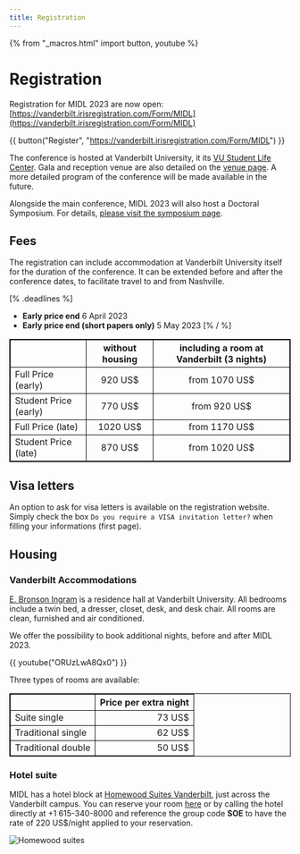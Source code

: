 ```yaml
---
title: Registration
---
```

{% from "_macros.html" import button, youtube %}
<style type="text/css">

table, td, th{
        border-collapse: collapse;
        border: 1px solid black;
}
</style>

# Registration

Registration for MIDL 2023 are now open: [https://vanderbilt.irisregistration.com/Form/MIDL](https://vanderbilt.irisregistration.com/Form/MIDL)

{{ button("Register", "https://vanderbilt.irisregistration.com/Form/MIDL") }}

The conference is hosted at Vanderbilt University, it its [VU Student Life Center](/venue.html). Gala and reception venue are also detailed on the [venue page](/venue.html). A more detailed program of the conference will be made available in the future.

Alongside the main conference, MIDL 2023 will also host a Doctoral Symposium. For details, [please visit the symposium page](/doctoral.html).

## Fees

The registration can include accommodation at Vanderbilt University itself for the duration of the conference. It can be extended before and after the conference dates, to facilitate travel to and from Nashville.

[% .deadlines %]
* **Early price end** 6 April 2023
* **Early price end (short papers only)** 5 May 2023
[% / %]

<center>

|                       | without housing | including a room at Vanderbilt (3 nights) |
|:----------------------|:----------------:|:------------------------------------:|
| Full Price (early)    | 920 US$          | from 1070 US$                 |
| Student Price (early) | 770 US$          | from 920 US$                  |
| Full Price (late)     | 1020 US$         | from 1170 US$                 |
| Student Price (late)  | 870 US$          | from 1020 US$                  |

</center>

## Visa letters
An option to ask for visa letters is available on the registration website. Simply check the box `Do you require a VISA invitation letter?` when filling your informations (first page).


## Housing
### Vanderbilt Accommodations
[E. Bronson Ingram](https://www.vanderbilt.edu/ohare/e-bronson-ingram-college/) is a residence hall at Vanderbilt University. All bedrooms include a twin bed, a dresser, closet, desk, and desk chair. All rooms are clean, furnished and air conditioned.

We offer the possibility to book additional nights, before and after MIDL 2023.

{{ youtube("ORUzLwA8Qx0") }}

Three types of rooms are available:

<center>

| | Price per extra night |
|:-|-:|
| Suite single | 73 US$ |
| Traditional single | 62 US$ |
| Traditional double | 50 US$ |

</center>

### Hotel suite
MIDL has a hotel block at [Homewood Suites Vanderbilt](https://group.homewood-suites.com/qd8cx1), just across the Vanderbilt campus. You can reserve your room [here](https://group.homewood-suites.com/qd8cx1) or by calling the hotel directly at +1 615-340-8000 and reference the group code **SOE** to have the rate of 220 US$/night applied to your reservation.

![Homewood suites](https://www.hilton.com/im/en/BNAVBHW/7577571/bnavbhw-exterior-dusk.jpg?impolicy=crop&cw=4600&ch=1931&gravity=NorthWest&xposition=0&yposition=568&rw=1220&rh=512)
